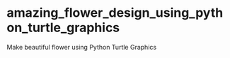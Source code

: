 # amazing_flower_design_using_python_turtle_graphics
Make beautiful flower using Python Turtle Graphics
